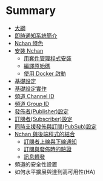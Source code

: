 # Summary

* [大綱](README.md)
* [即時通知系統簡介](ji-shi-tong-zhi-xi-tong-jian-jie.md)
* [Nchan 特色](nchan-jian-jie.md)
* [安裝 Nchan](an-zhuang-nchan.md)
  * [用套件管理程式安裝](yong-tao-jian-guan-li-cheng-shi-an-zhuang.md)
  * [編譯原始碼](bian-yi-yuan-shi-ma.md)
  * [使用 Docker 啟動](shi-yong-docker-qi-dong.md)
* [基礎設定](ji-ben-she-ding.md)
* [基礎設定實作](ji-chu-she-ding-shi-zuo.md)
* [頻道 Channel ID](pin-dao-channel-id.md)
* [頻道 Group ID](pin-dao-group-id.md)
* [發佈者\(Publisher\)設定](fa-bu-800528-publisher-she-ding.md)
* [訂閱者\(Subscriber\)設定](ding-yue-800528-subscriber-she-ding.md)
* [同時支援發佈與訂閱\(PubSub\)設定](tong-shi-zhi-yuan-fa-bu-yu-ding-95b128-pubsub-she-ding.md)
* [Nchan 與後端程式的結合](nchan-yu-hou-duan-cheng-shi-de-jie-he.md)
  * [訂閱者上線與下線通知](nchan-yu-hou-duan-cheng-shi-de-jie-he/ding-yue-zhe-shang-xian-yu-xia-xian-tong-zhi.md)
  * [訂閱與發佈時的驗證](nchan-yu-hou-duan-cheng-shi-de-jie-he/ding-yue-yu-fa-bu-shi-de-yan-zheng.md)
  * [訊息轉發](nchan-yu-hou-duan-cheng-shi-de-jie-he/xun-xi-zhuan-fa.md)
* 頻道的安全性設置
* 如何水平擴展與達到高可用性\(HA\)

